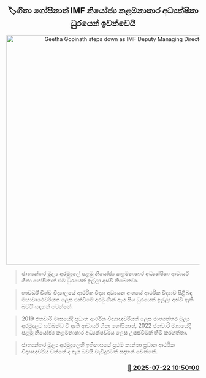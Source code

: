 <p align='center'><b><h2 align='center' title='Geetha Gopinath steps down as IMF Deputy Managing Director'>🏷ගීතා ගෝපිනාත් IMF නියෝජ්‍ය කළමනාකාර අධ්‍යක්ෂිකා ධුුරයෙන් ‍ඉවත්වෙයි</h2></b></p>
<p align='center'><img src='https://helakuru.sgp1.cdn.digitaloceanspaces.com/esana/images/lib/geetha-gopinnath.jpg' width='600' alt='Geetha Gopinath steps down as IMF Deputy Managing Director'></p>

> ජාත්‍යන්තර මූල්‍ය අරමුදලේ පළමු නියෝජ්‍ය කළමනාකාර අධ්‍යක්ෂිකා ආචාර්ය ගීතා ගෝපිනාත් එම ධුරයෙන් ඉල්ලා අස්වී ‍තිබෙනවා.

> හාවර්ඩ් විශ්ව විද්‍යාලයේ ආර්ථික විද්‍යා අධ්‍යයන අංශයේ ආර්ථික විද්‍යාව පිළිබඳ මහාචාර්යවරියක ලෙස එක්වීමේ අරමුණින් ඇය සිය ධුරයෙන් ඉල්ලා අස්වී ඇති බවයි සඳහන් වෙන්නේ.

> 2019 ජනවාරි මාසයේදී ප්‍රධාන ආර්ථික විද්‍යාඥවරියක් ලෙස ජාත්‍යන්තර මූල්‍ය අරමුදලට සම්බන්ධ වී ඇති ආචාර්ය ගීතා ගෝපිනාත්, 2022 ජනවාරි මාසයේදී පළමු නියෝජ්‍ය කළමනාකාර අධ්‍යක්ෂවරිය ලෙස උසස්වීමක් හිමි කරගත්තා.

> ජාත්‍යන්තර මූල්‍ය අරමුදලෙහි ඉතිහාසයේ ප්‍රථම කාන්තා ප්‍රධාන ආර්ථික විද්‍යාඥවරිය වන්නේ ද ඇය බවයි වැඩිදුරටත් සඳහන් වෙන්නේ.



<h3 align='right'><a href='https://www.helakuru.lk/esana/p/112058/'>📅 2025-07-22 10:50:00</a></h3>
